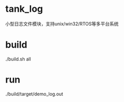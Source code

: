# tank_log
小型日志文件模块，支持unix/win32/RTOS等多平台系统
# build
./build.sh all
# run
./build/target/demo_log.out 
